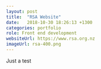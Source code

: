 ```yaml
---
layout: post
title:  "RSA Website"
date:   2018-10-30 18:26:13 +1300
categories: portfolio
role: Front end development
websiteUrl: https://www.rsa.org.nz
imageUrl: rsa-400.png
---
```

Just a test
